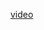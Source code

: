 <a href="https://drive.google.com/file/d/17sMhqubbqDHkFXmVjTyOh5GKnNgTee5I/view?usp=sharing">video</a>
